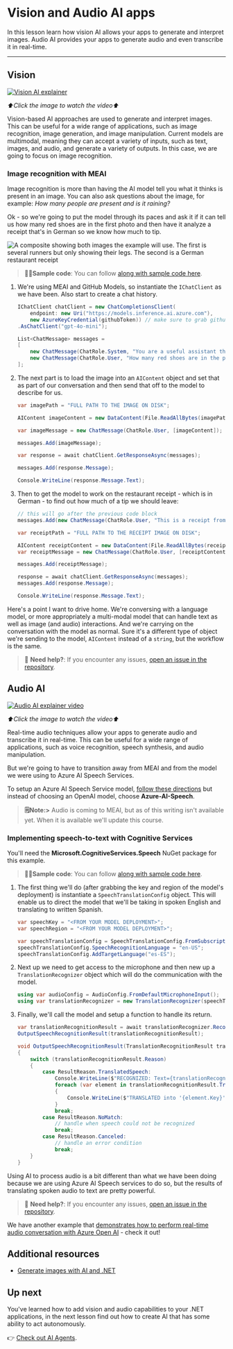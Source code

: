 # Vision and Audio AI apps

In this lesson learn how vision AI allows your apps to generate and interpret images. Audio AI provides your apps to generate audio and even transcribe it in real-time.

---

## Vision

[![Vision AI explainer](./images/LIM_GAN_06_thumb_w480.png)](https://aka.ms/genainnet/videos/lesson3-vision)

_⬆️Click the image to watch the video⬆️_

Vision-based AI approaches are used to generate and interpret images. This can be useful for a wide range of applications, such as image recognition, image generation, and image manipulation. Current models are multimodal, meaning they can accept a variety of inputs, such as text, images, and audio, and generate a variety of outputs. In this case, we are going to focus on image recognition.

### Image recognition with MEAI

Image recognition is more than having the AI model tell you what it thinks is present in an image. You can also ask questions about the image, for example: _How many people are present and is it raining?_

Ok - so we're going to put the model through its paces and ask it if it can tell us how many red shoes are in the first photo and then have it analyze a receipt that's in German so we know how much to tip.

![A composite showing both images the example will use. The first is several runners but only showing their legs. The second is a German restaurant receipt](./images/example-visual-image.png)

> 🧑‍💻**Sample code**: You can follow [along with sample code here](./src/Vision-01MEAI-GitHubModels/).

1. We're using MEAI and GitHub Models, so instantiate the `IChatClient` as we have been. Also start to create a chat history.

    ```csharp
    IChatClient chatClient = new ChatCompletionsClient(
        endpoint: new Uri("https://models.inference.ai.azure.com"),
        new AzureKeyCredential(githubToken)) // make sure to grab githubToken from the secrets or environment
    .AsChatClient("gpt-4o-mini");

    List<ChatMessage> messages = 
    [
        new ChatMessage(ChatRole.System, "You are a useful assistant that describes images using a direct style."),
        new ChatMessage(ChatRole.User, "How many red shoes are in the photo?") // we'll start with the running photo
    ];
    ```

1. The next part is to load the image into an `AIContent` object and set that as part of our conversation and then send that off to the model to describe for us.

    ```csharp
    var imagePath = "FULL PATH TO THE IMAGE ON DISK";

    AIContent imageContent = new DataContent(File.ReadAllBytes(imagePath), "image/jpeg"); // the important part here is that we're loading it in bytes. The image could come from anywhere.

    var imageMessage = new ChatMessage(ChatRole.User, [imageContent]);

    messages.Add(imageMessage);

    var response = await chatClient.GetResponseAsync(messages);

    messages.Add(response.Message);

    Console.WriteLine(response.Message.Text);
    ```

1. Then to get the model to work on the restaurant receipt - which is in German - to find out how much of a tip we should leave:

    ```csharp
    // this will go after the previous code block
    messages.Add(new ChatMessage(ChatRole.User, "This is a receipt from a lunch. I had the sausage. How much of a tip should I leave?"));

    var receiptPath = "FULL PATH TO THE RECEIPT IMAGE ON DISK";

    AIContent receiptContent = new DataContent(File.ReadAllBytes(receiptPath), "image/jpeg");
    var receiptMessage = new ChatMessage(ChatRole.User, [receiptContent]);

    messages.Add(receiptMessage);

    response = await chatClient.GetResponseAsync(messages);
    messages.Add(response.Message);

    Console.WriteLine(response.Message.Text);
    ```

Here's a point I want to drive home. We're conversing with a language model, or more appropriately a multi-modal model that can handle text as well as image (and audio) interactions. And we're carrying on the conversation with the model as normal. Sure it's a different type of object we're sending to the model, `AIContent` instead of a `string`, but the workflow is the same.

> 🙋 **Need help?**: If you encounter any issues, [open an issue in the repository](https://github.com/microsoft/Generative-AI-for-beginners-dotnet/issues/new).

## Audio AI

[![Audio AI explainer video](./images/LIM_GAN_05_thumb_w480.png)](https://aka.ms/genainnet/videos/lesson3-realtimeaudio)

_⬆️Click the image to watch the video⬆️_

Real-time audio techniques allow your apps to generate audio and transcribe it in real-time. This can be useful for a wide range of applications, such as voice recognition, speech synthesis, and audio manipulation.

But we're going to have to transition away from MEAI and from the model we were using to Azure AI Speech Services.

To setup an Azure AI Speech Service model, [follow these directions](../02-SettingUp.NETDev/getting-started-azure-openai.md) but instead of choosing an OpenAI model, choose **Azure-AI-Speech**.

> **🗒️Note:>** Audio is coming to MEAI, but as of this writing isn't available yet. When it is available we'll update this course.

### Implementing speech-to-text with Cognitive Services

You'll need the **Microsoft.CognitiveServices.Speech** NuGet package for this example.

> 🧑‍💻**Sample code**: You can follow [along with sample code here](./src/Audio-01-SpeechMic/).

1. The first thing we'll do (after grabbing the key and region of the model's deployment) is instantiate a `SpeechTranslationConfig` object. This will enable us to direct the model that we'll be taking in spoken English and translating to written Spanish.

    ```csharp
    var speechKey = "<FROM YOUR MODEL DEPLOYMENT>";
    var speechRegion = "<FROM YOUR MODEL DEPLOYMENT>";

    var speechTranslationConfig = SpeechTranslationConfig.FromSubscription(speechKey, speechRegion);
    speechTranslationConfig.SpeechRecognitionLanguage = "en-US";
    speechTranslationConfig.AddTargetLanguage("es-ES");
    ```

1. Next up we need to get access to the microphone and then new up a `TranslationRecognizer` object which will do the communication with the model.

    ```csharp
    using var audioConfig = AudioConfig.FromDefaultMicrophoneInput();
    using var translationRecognizer = new TranslationRecognizer(speechTranslationConfig, audioConfig);
    ```

1. Finally, we'll call the model and setup a function to handle its return.
   
    ```csharp
    var translationRecognitionResult = await translationRecognizer.RecognizeOnceAsync();
    OutputSpeechRecognitionResult(translationRecognitionResult);

    void OutputSpeechRecognitionResult(TranslationRecognitionResult translationRecognitionResult)
    {
        switch (translationRecognitionResult.Reason)
        {
            case ResultReason.TranslatedSpeech:
                Console.WriteLine($"RECOGNIZED: Text={translationRecognitionResult.Text}");
                foreach (var element in translationRecognitionResult.Translations)
                {
                    Console.WriteLine($"TRANSLATED into '{element.Key}': {element.Value}");
                }
                break;
            case ResultReason.NoMatch:
                // handle when speech could not be recognized
                break;
            case ResultReason.Canceled:
                // handle an error condition
                break;
        }
    }
    ```

Using AI to process audio is a bit different than what we have been doing because we are using Azure AI Speech services to do so, but the results of translating spoken audio to text are pretty powerful.

> 🙋 **Need help?**: If you encounter any issues, [open an issue in the repository](https://github.com/microsoft/Generative-AI-for-beginners-dotnet/issues/new).

We have another example that [demonstrates how to perform real-time audio conversation with Azure Open AI](./src/Audio-02-RealTimeAudio/) - check it out!


## Additional resources

- [Generate images with AI and .NET](https://learn.microsoft.com/dotnet/ai/quickstarts/quickstart-openai-generate-images?tabs=azd&pivots=openai)


## Up next

You've learned how to add vision and audio capabilities to your .NET applications, in the next lesson find out how to create AI that has some ability to act autonomously.

👉 [Check out AI Agents](./04-agents.md).
